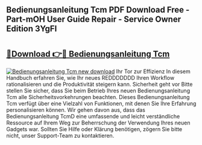 ## Bedienungsanleitung Tcm PDF Download Free - Part-mOH User Guide Repair - Service Owner Edition 3YgFl

# <h2><a href="http://df0oaz.blite.top/?on=Bedienungsanleitung+Tcm">🔗Download 👉🔴 Bedienungsanleitung Tcm</a></h2>

[![Bedienungsanleitung Tcm new download](https://i.imgur.com/lujVjoI.png)](http://df0oaz.blite.top/?on=Bedienungsanleitung+Tcm)
Ihr Tor zur Effizienz In diesem Handbuch erfahren Sie, wie Ihr neues REDDDDDDD Ihren Workflow rationalisieren und die Produktivität steigern kann. Sicherheit geht vor Bitte stellen Sie sicher, dass Sie beim Betrieb Ihres neuen Bedienungsanleitung Tcm alle Sicherheitsvorkehrungen beachten. Dieses Bedienungsanleitung Tcm verfügt über eine Vielzahl von Funktionen, mit denen Sie Ihre Erfahrung personalisieren können. Wir gehen davon aus, dass das Bedienungsanleitung TcmD eine umfassende und leicht verständliche Ressource auf Ihrem Weg zur Beherrschung der Verwendung Ihres neuen Gadgets war. Sollten Sie Hilfe oder Klärung benötigen, zögern Sie bitte nicht, unser Support-Team zu kontaktieren.
